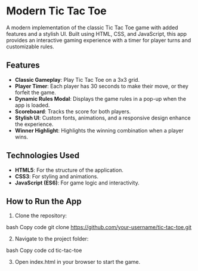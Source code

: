 # Modern Tic Tac Toe

A modern implementation of the classic Tic Tac Toe game with added features and a stylish UI. Built using HTML, CSS, and JavaScript, this app provides an interactive gaming experience with a timer for player turns and customizable rules.

## Features

- **Classic Gameplay**: Play Tic Tac Toe on a 3x3 grid.
- **Player Timer**: Each player has 30 seconds to make their move, or they forfeit the game.
- **Dynamic Rules Modal**: Displays the game rules in a pop-up when the app is loaded.
- **Scoreboard**: Tracks the score for both players.
- **Stylish UI**: Custom fonts, animations, and a responsive design enhance the experience.
- **Winner Highlight**: Highlights the winning combination when a player wins.

## Technologies Used

- **HTML5**: For the structure of the application.
- **CSS3**: For styling and animations.
- **JavaScript (ES6)**: For game logic and interactivity.

## How to Run the App

1. Clone the repository:

bash
Copy code
git clone https://github.com/your-username/tic-tac-toe.git

2. Navigate to the project folder:

bash
Copy code
cd tic-tac-toe

3. Open index.html in your browser to start the game.
